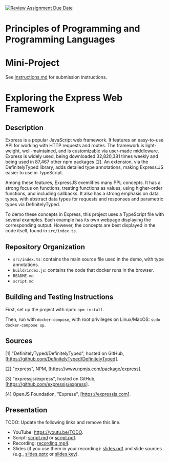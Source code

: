 [![Review Assignment Due Date](https://classroom.github.com/assets/deadline-readme-button-22041afd0340ce965d47ae6ef1cefeee28c7c493a6346c4f15d667ab976d596c.svg)](https://classroom.github.com/a/skJdUf3s)
# Principles of Programming and Programming Languages
# Mini-Project

See [instructions.md](instructions.md) for submission instructions.

# Exploring the Express Web Framework

## Description

Express is a popular JavaScript web framework. It features an easy-to-use API for working with HTTP requests and routes. The framework is light-weight, well-maintained, and is customizable via user-made middleware. Express is widely used, being downloaded 32,820,381 times weekly and being used in 87,467 other npm packages [2]. An extension, via the DefinitelyTyped library, adds detailed type annotations, making Express.JS easier to use in TypeScript.

Among these features, ExpressJS exemlifies many PPL concepts. It has a strong focus on functions, treating functions as values, using higher-order functions, and including callbacks. It also has a strong emphasis on data types, with abstract data types for requests and responses and parametric types via DefinitelyTyped.


To demo these concepts in Express, this project uses a TypeScript file with several examples. Each example has its own webpage displaying the corresponding output. However, the concepts are best displayed in the code itself, found in `src/index.ts`.

## Repository Organization
- `src/index.ts`: contains the main source file used in the demo, with type annotations.
- `build/index.js`: contains the code that docker runs in the browser.
- `README.md`
- `script.md`

## Building and Testing Instructions

First, set up the project with npm: `npm install`.

Then, run with `docker-compose`, with root privileges on Linux/MacOS: `sudo docker-compose up`.

## Sources

[1] "DefinitelyTyped/DefinitelyTyped", hosted on GitHub, [https://github.com/DefinitelyTyped/DefinitelyTyped].

[2] "express", NPM, [https://www.npmjs.com/package/express].

[3] "expressjs/express", hosted on GitHub, [https://github.com/expressjs/express].

[4] OpenJS Foundation, "Express", [https://expressjs.com].


## Presentation

TODO: Update the following links and remove this line.

- YouTube: https://youtu.be/TODO.
- Script: [script.md](script.md) or [script.pdf](script.pdf).
- Recording: [recording.mp4](recording.mp4).
- Slides (if you use them in your recording): [slides.pdf](slides.pdf) and slide sources (e.g., [slides.pptx](slides.pptx) or [slides.key](slides.key)).
